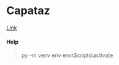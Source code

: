 # Capataz
[Link](https://capataz-eight.vercel.app/)

#### Help
> py -m venv env
> env\Scripts\activate



